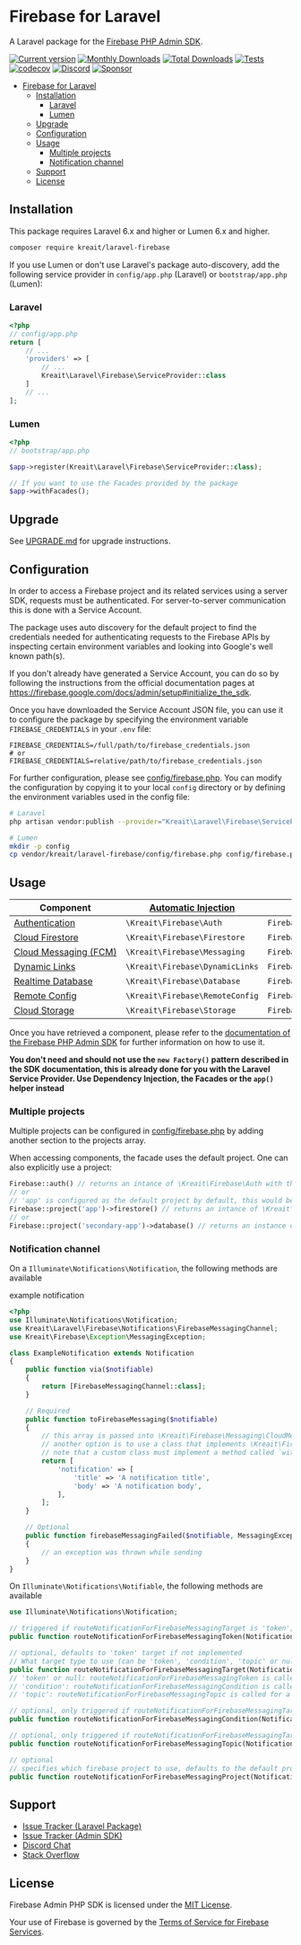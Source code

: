 # Firebase for Laravel

A Laravel package for the [Firebase PHP Admin SDK](https://github.com/kreait/firebase-php).

[![Current version](https://img.shields.io/packagist/v/kreait/laravel-firebase.svg?logo=composer)](https://packagist.org/packages/kreait/laravel-firebase)
[![Monthly Downloads](https://img.shields.io/packagist/dm/kreait/laravel-firebase.svg)](https://packagist.org/packages/kreait/laravel-firebase/stats)
[![Total Downloads](https://img.shields.io/packagist/dt/kreait/laravel-firebase.svg)](https://packagist.org/packages/kreait/laravel-firebase/stats)
[![Tests](https://github.com/kreait/laravel-firebase/workflows/Tests/badge.svg?branch=main)](https://github.com/kreait/laravel-firebase/actions)
[![codecov](https://codecov.io/gh/kreait/laravel-firebase/branch/main/graph/badge.svg)](https://codecov.io/gh/kreait/laravel-firebase)
[![Discord](https://img.shields.io/discord/523866370778333184.svg?color=7289da&logo=discord)](https://discord.gg/nbgVfty)
[![Sponsor](https://img.shields.io/static/v1?logo=GitHub&label=Sponsor&message=%E2%9D%A4&color=ff69b4)](https://github.com/sponsors/jeromegamez)

- [Firebase for Laravel](#firebase-for-laravel)
  - [Installation](#installation)
    - [Laravel](#laravel)
    - [Lumen](#lumen)
  - [Upgrade](#upgrade)
  - [Configuration](#configuration)
  - [Usage](#usage)
    - [Multiple projects](#multiple-projects)
    - [Notification channel](#notification-channel)
  - [Support](#support)
  - [License](#license)

## Installation

This package requires Laravel 6.x and higher or Lumen 6.x and higher.

```bash
composer require kreait/laravel-firebase
```

If you use Lumen or don't use Laravel's package auto-discovery, add the following service provider in
`config/app.php` (Laravel) or `bootstrap/app.php` (Lumen):

### Laravel

```php
<?php
// config/app.php
return [
    // ...
    'providers' => [
        // ...
        Kreait\Laravel\Firebase\ServiceProvider::class
    ]
    // ...
];
```

### Lumen

```php
<?php
// bootstrap/app.php

$app->register(Kreait\Laravel\Firebase\ServiceProvider::class);

// If you want to use the Facades provided by the package
$app->withFacades();
```

## Upgrade
See [UPGRADE.md](upgrade.md) for upgrade instructions.

## Configuration

In order to access a Firebase project and its related services using a server SDK, requests must be authenticated.
For server-to-server communication this is done with a Service Account.

The package uses auto discovery for the default project to find the credentials needed for authenticating requests to
the Firebase APIs by inspecting certain environment variables and looking into Google's well known path(s).

If you don't already have generated a Service Account, you can do so by following the instructions from the
official documentation pages at https://firebase.google.com/docs/admin/setup#initialize_the_sdk.

Once you have downloaded the Service Account JSON file, you can use it to configure the package by specifying
the environment variable `FIREBASE_CREDENTIALS` in your `.env` file:

```
FIREBASE_CREDENTIALS=/full/path/to/firebase_credentials.json
# or
FIREBASE_CREDENTIALS=relative/path/to/firebase_credentials.json
```

For further configuration, please see [config/firebase.php](config/firebase.php). You can modify the configuration
by copying it to your local `config` directory or by defining the environment variables used in the config file:

```bash
# Laravel
php artisan vendor:publish --provider="Kreait\Laravel\Firebase\ServiceProvider" --tag=config

# Lumen
mkdir -p config
cp vendor/kreait/laravel-firebase/config/firebase.php config/firebase.php
```

## Usage

| Component | [Automatic Injection](https://laravel.com/docs/5.8/container#automatic-injection) | [Facades](https://laravel.com/docs/facades) | [`app()`](https://laravel.com/docs/helpers#method-app) |
| --- | --- | --- | --- |
| [Authentication](https://firebase-php.readthedocs.io/en/stable/authentication.html) | `\Kreait\Firebase\Auth` | `Firebase::auth()` | `app('firebase.auth')` |
| [Cloud Firestore](https://firebase-php.readthedocs.io/en/stable/cloud-firestore.html) | `\Kreait\Firebase\Firestore` | `Firebase::firestore()` | `app('firebase.firestore')` |
| [Cloud&nbsp;Messaging&nbsp;(FCM)](https://firebase-php.readthedocs.io/en/stable/cloud-messaging.html) | `\Kreait\Firebase\Messaging` | `Firebase::messaging()` | `app('firebase.messaging')` |
| [Dynamic&nbsp;Links](https://firebase-php.readthedocs.io/en/stable/dynamic-links.html) | `\Kreait\Firebase\DynamicLinks` | `Firebase::dynamicLinks()` | `app('firebase.dynamic_links')` |
| [Realtime Database](https://firebase-php.readthedocs.io/en/stable/realtime-database.html) | `\Kreait\Firebase\Database` | `Firebase::database()` | `app('firebase.database')` |
| [Remote Config](https://firebase-php.readthedocs.io/en/stable/remote-config.html) | `\Kreait\Firebase\RemoteConfig` | `Firebase::remoteConfig()` | `app('firebase.remote_config')` |
| [Cloud Storage](https://firebase-php.readthedocs.io/en/stable/cloud-storage.html) | `\Kreait\Firebase\Storage` | `Firebase::storage()` | `app('firebase.storage')` |

Once you have retrieved a component, please refer to the [documentation of the Firebase PHP Admin SDK](https://firebase-php.readthedocs.io)
for further information on how to use it.

**You don't need and should not use the `new Factory()` pattern described in the SDK documentation, this is already
done for you with the Laravel Service Provider. Use Dependency Injection, the Facades or the `app()` helper instead**

### Multiple projects

Multiple projects can be configured in [config/firebase.php](config/firebase.php) by adding another section to the projects array.

When accessing components, the facade uses the default project. One can also explicitly use a project:

```php
Firebase::auth() // returns an intance of \Kreait\Firebase\Auth with the configuration found for the default project
// or
// 'app' is configured as the default project by default, this would be equivalent to Firebase::firestore() when that is the case
Firebase::project('app')->firestore() // returns an intance of \Kreait\Firebase\Firestore with the configuration found for the 'app' project
// or
Firebase::project('secondary-app')->database() // returns an instance of \Kreait\Firebase\Database with the configuration found for the 'secondary-app' project
```

### Notification channel

On a `Illuminate\Notifications\Notification`, the following methods are available

example notification
```php
<?php
use Illuminate\Notifications\Notification;
use Kreait\Laravel\Firebase\Notifications\FirebaseMessagingChannel;
use Kreait\Firebase\Exception\MessagingException;

class ExampleNotification extends Notification
{
    public function via($notifiable)
    {
        return [FirebaseMessagingChannel::class];
    }

    // Required
    public function toFirebaseMessaging($notifiable)
    {
        // this array is passed into \Kreait\Firebase\Messaging\CloudMessage::fromArray()
        // another option is to use a class that implements \Kreait\Firebase\Messaging\Message
        // note that a custom class must implement a method called `withChangedTarget` in order to send some (/most) notifications
        return [
            'notification' => [
                'title' => 'A notification title',
                'body' => 'A notification body',
            ],
        ];
    }

    // Optional
    public function firebaseMessagingFailed($notifiable, MessagingException $exception): void
    {
        // an exception was thrown while sending
    }
}
```

On `Illuminate\Notifications\Notifiable`, the following methods are available
```php
use Illuminate\Notifications\Notification;

// triggered if routeNotificationForFirebaseMessagingTarget is 'token', null, or not implemented
public function routeNotificationForFirebaseMessagingToken(Notification $notification): string|array|null;

// optional, defaults to 'token' target if not implemented
// What target type to use (can be 'token', 'condition', 'topic' or null)
public function routeNotificationForFirebaseMessagingTarget(Notification $notification): ?string;
// 'token' or null: routeNotificationForFirebaseMessagingToken is called for a target value
// 'condition': routeNotificationForFirebaseMessagingCondition is called for a target value
// 'topic': routeNotificationForFirebaseMessagingTopic is called for a target value

// optional, only triggered if routeNotificationForFirebaseMessagingTarget returns 'condition'
public function routeNotificationForFirebaseMessagingCondition(Notification $notification): ?string;

// optional, only triggered if routeNotificationForFirebaseMessagingTarget returns 'topic'
public function routeNotificationForFirebaseMessagingTopic(Notification $notification): ?string;

// optional
// specifies which firebase project to use, defaults to the default project
public function routeNotificationForFirebaseMessagingProject(Notification $notification): ?string;
```



## Support

- [Issue Tracker (Laravel Package)](https://github.com/kreait/laravel-firebase/issues/)
- [Issue Tracker (Admin SDK)](https://github.com/kreait/firebase-php/issues/)
- [Discord Chat](https://discord.gg/nbgVfty)
- [Stack Overflow](https://stackoverflow.com/questions/tagged/firebase+php)

## License

Firebase Admin PHP SDK is licensed under the [MIT License](LICENSE).

Your use of Firebase is governed by the [Terms of Service for Firebase Services](https://firebase.google.com/terms/).
